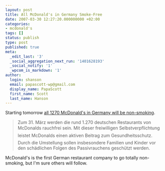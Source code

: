 ```yaml
---
layout: post
title: All McDonald's in Germany Smoke-Free
date: 2007-03-30 12:27:20.000000000 +02:00
categories:
- mcdonald's
tags: []
status: publish
type: post
published: true
meta:
  _edit_last: '3'
  _social_aggregation_next_run: '1401628193'
  _social_notify: '1'
  _wpcom_is_markdown: '1'
author:
  login: shanson
  email: papascott-wp@gmail.com
  display_name: PapaScott
  first_name: Scott
  last_name: Hanson
---
```

<p>Starting tomorrow <a href="http://www.mcdonalds.de/presse/index.php?pressid=213">all 1270 McDonald's in Germany will be non-smoking</a>.</p>
<blockquote><p>
  Zum 31. März werden die rund 1.270 deutschen Restaurants von McDonalds rauchfrei sein. Mit dieser freiwilligen Selbstverpflichtung leistet McDonalds einen aktiven Beitrag zum Gesundheitsschutz. Durch die Umstellung sollen insbesondere Familien und Kinder vor den schädlichen Folgen des Passivrauchens geschützt werden.
</p></blockquote>
<p>McDonald's is the first German restaurant company to go totally non-smoking, but I'm sure others will follow.</p>
